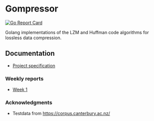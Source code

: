# Gompressor

[![Go Report Card](https://goreportcard.com/badge/github.com/mjjs/gompressor)](https://goreportcard.com/report/github.com/mjjs/gompressor)

Golang implementations of the LZM and Huffman code algorithms for lossless data compression.

## Documentation
* [Project specification](./doc/projectspecification.md)

### Weekly reports
* [Week 1](./doc/weeklyreport1.md)

### Acknowledgments
* Testdata from https://corpus.canterbury.ac.nz/
